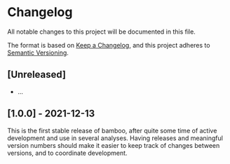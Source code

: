 # Changelog

All notable changes to this project will be documented in this file.

The format is based on [Keep a Changelog](https://keepachangelog.com/en/1.0.0/),
and this project adheres to [Semantic Versioning](https://semver.org/spec/v2.0.0.html).

## [Unreleased]

- ...

## [1.0.0] - 2021-12-13

This is the first stable release of bamboo, after quite some time of active
development and use in several analyses.
Having releases and meaningful version numbers should make it easier
to keep track of changes between versions, and to coordinate development.
